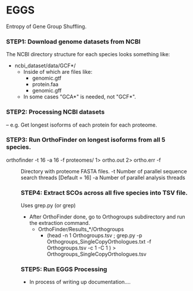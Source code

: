 # EGGS
Entropy of Gene Group Shuffling.



### STEP1: Download genome datasets from NCBI
The NCBI directory structure for each species looks something like:
- ncbi_dataset/data/GCF*/
	- Inside of which are files like:
		- genomic.gtf 
		- protein.faa 
		- genomic.gff 
	- In some cases "GCA*" is needed, not "GCF*".


### STEP2: Processing NCBI datasets
– e.g. Get longest isoforms of each protein for each proteome.

	

### STEP3: Run OrthoFinder on longest isoforms from all 5 species.
orthofinder -t 16 -a 16 -f proteomes/ 1> ortho.out 2> ortho.err
-f <dir>        Directory with proteome FASTA files.
 -t <int>        Number of parallel sequence search threads [Default = 16]
 -a <int>        Number of parallel analysis threads

### STEP4: Extract SCOs across all five species into TSV file.
Uses grep.py (or grep)
- After OrthoFinder done, go to Orthogroups subdirectory and run the extraction command.
	- OrthoFinder/Results_*/Orthogroups
		- (head -n 1 Orthogroups.tsv ; grep.py -p Orthogroups_SingleCopyOrthologues.txt -f Orthogroups.tsv -c 1 -C 1 ) > Orthogroups_SingleCopyOrthologues.tsv

### STEP5: Run EGGS Processing
- In process of writing up documentation....


